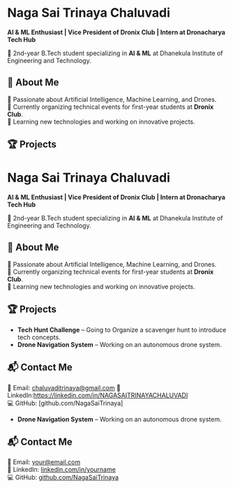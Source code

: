 # Naga Sai Trinaya Chaluvadi  
**AI & ML Enthusiast | Vice President of Dronix Club | Intern at Dronacharya Tech Hub**  

🚀 2nd-year B.Tech student specializing in **AI & ML** at Dhanekula Institute of Engineering and Technology.  

## 📌 About Me  
🔹 Passionate about Artificial Intelligence, Machine Learning, and Drones.  
🔹 Currently organizing technical events for first-year students at **Dronix Club**.  
🔹 Learning new technologies and working on innovative projects.  

## 🏆 Projects  
# Naga Sai Trinaya Chaluvadi  
**AI & ML Enthusiast | Vice President of Dronix Club | Intern at Dronacharya Tech Hub**  

🚀 2nd-year B.Tech student specializing in **AI & ML** at Dhanekula Institute of Engineering and Technology.  

## 📌 About Me  
🔹 Passionate about Artificial Intelligence, Machine Learning, and Drones.  
🔹 Currently organizing technical events for first-year students at **Dronix Club**.  
🔹 Learning new technologies and working on innovative projects.  

## 🏆 Projects  
- **Tech Hunt Challenge** – Going to Organize a scavenger hunt to introduce tech concepts.   
- **Drone Navigation System** – Working on an autonomous drone system.  

## 📬 Contact Me  
📧 Email: chaluvaditrinaya@gmail.com 
🔗 LinkedIn:https://linkedin.com/in/NAGASAITRINAYACHALUVADI  
💻 GitHub: [github.com/NagaSaiTrinaya]  
 
- **Drone Navigation System** – Working on an autonomous drone system.  

## 📬 Contact Me  
📧 Email: [your@email.com](mailto:your@email.com)  
🔗 LinkedIn: [linkedin.com/in/yourname](https://linkedin.com/in/yourname)  
💻 GitHub: [github.com/NagaSaiTrinaya](https://github.com/NagaSaiTrinaya)  

